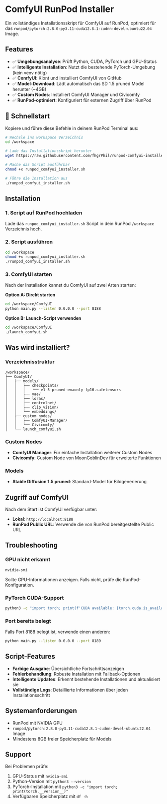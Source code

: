 # ComfyUI RunPod Installer

Ein vollständiges Installationsskript für ComfyUI auf RunPod, optimiert für das `runpod/pytorch:2.8.0-py3.11-cuda12.8.1-cudnn-devel-ubuntu22.04` Image.

## Features

- ✅ **Umgebungsanalyse**: Prüft Python, CUDA, PyTorch und GPU-Status
- ✅ **Intelligente Installation**: Nutzt die bestehende PyTorch-Umgebung (kein venv nötig)
- ✅ **ComfyUI**: Klont und installiert ComfyUI von GitHub
- ✅ **Model-Download**: Lädt automatisch das SD 1.5 pruned Model herunter (~4GB)
- ✅ **Custom Nodes**: Installiert ComfyUI Manager und Civicomfy
- ✅ **RunPod-optimiert**: Konfiguriert für externen Zugriff über RunPod

## 🚀 Schnellstart

Kopiere und führe diese Befehle in deinem RunPod Terminal aus:

```bash
# Wechsle ins workspace Verzeichnis
cd /workspace

# Lade das Installationsskript herunter
wget https://raw.githubusercontent.com/fhgrPhil/runpod-comfyui-installer/master/runpod_comfyui_installer.sh

# Mache das Script ausführbar
chmod +x runpod_comfyui_installer.sh

# Führe die Installation aus
./runpod_comfyui_installer.sh
```

## Installation

### 1. Script auf RunPod hochladen

Lade das `runpod_comfyui_installer.sh` Script in dein RunPod `/workspace` Verzeichnis hoch.

### 2. Script ausführen

```bash
cd /workspace
chmod +x runpod_comfyui_installer.sh
./runpod_comfyui_installer.sh
```

### 3. ComfyUI starten

Nach der Installation kannst du ComfyUI auf zwei Arten starten:

**Option A: Direkt starten**

```bash
cd /workspace/ComfyUI
python main.py --listen 0.0.0.0 --port 8188
```

**Option B: Launch-Script verwenden**

```bash
cd /workspace/ComfyUI
./launch_comfyui.sh
```

## Was wird installiert?

### Verzeichnisstruktur

```
/workspace/
├── ComfyUI/
│   ├── models/
│   │   ├── checkpoints/
│   │   │   └── v1-5-pruned-emaonly-fp16.safetensors
│   │   ├── vae/
│   │   ├── loras/
│   │   ├── controlnet/
│   │   ├── clip_vision/
│   │   └── embeddings/
│   ├── custom_nodes/
│   │   ├── ComfyUI-Manager/
│   │   └── Civicomfy/
│   └── launch_comfyui.sh
```

### Custom Nodes

- **ComfyUI Manager**: Für einfache Installation weiterer Custom Nodes
- **Civicomfy**: Custom Node von MoonGoblinDev für erweiterte Funktionen

### Models

- **Stable Diffusion 1.5 pruned**: Standard-Model für Bildgenerierung

## Zugriff auf ComfyUI

Nach dem Start ist ComfyUI verfügbar unter:

- **Lokal**: `http://localhost:8188`
- **RunPod Public URL**: Verwende die von RunPod bereitgestellte Public URL

## Troubleshooting

### GPU nicht erkannt

```bash
nvidia-smi
```

Sollte GPU-Informationen anzeigen. Falls nicht, prüfe die RunPod-Konfiguration.

### PyTorch CUDA-Support

```bash
python3 -c "import torch; print(f'CUDA available: {torch.cuda.is_available()}')"
```

### Port bereits belegt

Falls Port 8188 belegt ist, verwende einen anderen:

```bash
python main.py --listen 0.0.0.0 --port 8189
```

## Script-Features

- **Farbige Ausgabe**: Übersichtliche Fortschrittsanzeigen
- **Fehlerbehandlung**: Robuste Installation mit Fallback-Optionen
- **Intelligente Updates**: Erkennt bestehende Installationen und aktualisiert sie
- **Vollständige Logs**: Detaillierte Informationen über jeden Installationsschritt

## Systemanforderungen

- RunPod mit NVIDIA GPU
- `runpod/pytorch:2.8.0-py3.11-cuda12.8.1-cudnn-devel-ubuntu22.04` Image
- Mindestens 8GB freier Speicherplatz für Models

## Support

Bei Problemen prüfe:

1. GPU-Status mit `nvidia-smi`
2. Python-Version mit `python3 --version`
3. PyTorch-Installation mit `python3 -c "import torch; print(torch.__version__)"`
4. Verfügbaren Speicherplatz mit `df -h`
